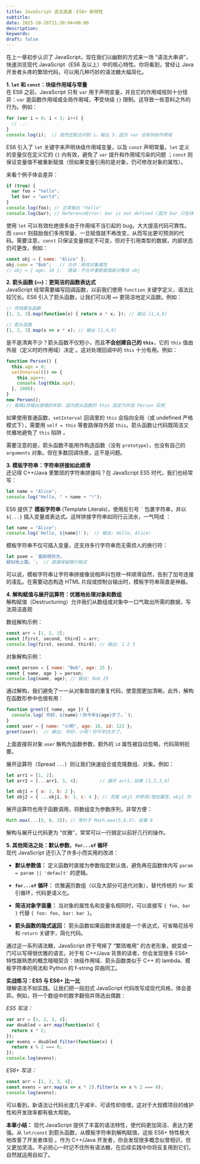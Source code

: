 ```yaml
---
title: JavaScript 语法速通：ES6+ 新特性
subtitle:
date: 2025-10-26T21:30:04+08:00
description:
keywords:
draft: false
---
```


在上一章初步认识了 JavaScript，现在我们以幽默的方式来一场 “语法大串讲”，快速浏览现代 JavaScript（ES6 及以上）中的核心特性。你将看到，曾经让 Java 开发者头疼的繁琐代码，可以用几种巧妙的语法糖大幅简化。

**1. `let` 和 `const`：块级作用域与常量**  
在 ES6 之前，JavaScript 只有 `var` 用于声明变量，并且它的作用域规则十分怪异：`var` 是函数作用域或全局作用域，**不**受块级 `{}` 限制。这导致一些意料之外的行为。例如：

```js
for (var i = 0; i < 3; i++) {
  // ...
}
console.log(i);  // 居然还能访问到 i，输出 3，因为 var 没有块级作用域
```

ES6 引入了 `let` 关键字来声明块级作用域变量，以及 `const` 声明常量。`let` 定义的变量仅在定义它的 `{}` 内有效，避免了 `var` 提升和作用域污染的问题 ；`const` 则保证变量值不被重新赋值（但如果变量引用的是对象，仍可修改对象的属性）。

来看个例子体会差异：

```js
if (true) {
  var foo = "hello";
  let bar = "world";
}
console.log(foo); // 正常输出 "hello"
console.log(bar); // ReferenceError: bar is not defined (因为 bar 只在块内有效)
```

使用 `let` 可以有效杜绝很多由于作用域不当引起的 bug，大大提高代码可靠性。而 `const` 则鼓励我们多用常量、一旦赋值就不再改变，从而写出更可预测的代码。需要注意，`const` 只保证变量绑定不可变，但对于引用类型的数据，内部状态仍可更改，例如：

```js
const obj = { name: "Alice" };
obj.name = "Bob";   // 允许：修改对象属性
// obj = { age: 18 };  错误：不允许重新赋值新对象给 obj
```

**2. 箭头函数 (`=>`)：更简洁的函数表达式**  
JavaScript 经常需要编写回调函数，以前我们使用 `function` 关键字定义，语法比较冗长。ES6 引入了箭头函数，让我们可以用 `=>` 更简洁地定义函数。例如：

```js
// 传统匿名函数
[1, 2, 3].map(function(x) { return x * x; }); // 输出 [1,4,9]

// 箭头函数
[1, 2, 3].map(x => x * x); // 输出 [1,4,9]
```

是不是清爽不少？箭头函数不仅短小，而且**不会创建自己的 `this`**，它的 `this` 值由外层（定义时的作用域）决定 。这对处理回调中的 `this` 十分有用。例如：

```js
function Person() {
  this.age = 0;
  setInterval(() => {
    this.age++; 
    console.log(this.age);
  }, 1000);
}
new Person();
// 每隔1秒输出递增的年龄，因为箭头函数的 this 固定为外层 Person 实例
```

如果使用普通函数，`setInterval` 回调里的 `this` 会指向全局（或 undefined 严格模式下），需要用 `self = this` 等套路保存外部 `this`。箭头函数让代码既简洁又优雅地避免了 `this` 陷阱 。

需要注意的是，箭头函数不能用作构造函数（没有 `prototype`），也没有自己的 `arguments` 对象。但在多数回调场景，这不是问题。

**3. 模板字符串：字符串拼接如此顺滑**  
还记得 C++/Java 里繁琐的字符串拼接吗？在 JavaScript ES5 时代，我们也经常写：

```js
let name = "Alice";
console.log("Hello, " + name + "!");
```

ES6 提供了 **模板字符串** (Template Literals)，使用反引号 `` ` `` 包裹字符串，并以 `${...}` 插入变量或表达式。这样拼接字符串如同行云流水，一气呵成 ：

```js
let name = "Alice";
console.log(`Hello, ${name}!`);  // 输出: Hello, Alice!
```

模板字符串不仅可插入变量，还支持多行字符串而无需烦人的换行符：

```js
let poem = `窗前明月光，
疑似地上霜。`;  // 直接保留换行格式
```

可以说，模板字符串让字符串拼接像说相声抖包袱一样顺滑自然，告别了加号连接的凌乱。在需要动态构造 HTML 片段或控制台输出时，模板字符串简直是神器。

**4. 解构赋值与展开运算符：优雅地处理对象和数组**  
解构赋值（Destructuring）允许我们从数组或对象中一口气取出所需的数据，写法简洁直观

数组解构示例：

```js
const arr = [1, 2, 3];
const [first, second, third] = arr;
console.log(first, second, third); // 输出: 1 2 3
```

对象解构示例：

```js
const person = { name: "Bob", age: 25 };
const { name, age } = person;
console.log(name, age); // 输出: Bob 25
```

通过解构，我们避免了一一从对象取值的重复代码，使意图更加清晰。此外，解构在函数形参中也很有用：

```js
function greet({ name, age }) {
  console.log(`你好，${name}！你今年${age}岁了。`);
}
const user = { name: "小明", age: 18, id: 123 };
greet(user);  // 输出: 你好，小明！你今年18岁了。
```

上面直接将对象 `user` 解构为函数参数，额外的 `id` 属性被自动忽略，代码简明扼要。

展开运算符（Spread `...`）则让我们快速组合或克隆数组、对象。例如：

```js
let arr1 = [1, 2];
let arr2 = [...arr1, 3, 4];        // 展开 arr1，结果 [1,2,3,4]

let obj1 = { a: 1, b: 2 };
let obj2 = { ...obj1, b: 3, c: 4 }; // 克隆 obj1 并修改/增加属性，obj2 为 { a:1, b:3, c:4 }
```

展开运算符也用于函数调用，将数组变为参数序列，非常方便：

```js
Math.max(...[5, 8, 3]); // 等价于 Math.max(5,8,3)，结果 8
```

解构与展开让代码更为 “优雅”，常常可以一行搞定以前好几行的操作。

**5. 其他简洁之处：默认参数、`for...of` 循环**  
现代 JavaScript 还引入了许多小而实用的改进：

*   **默认参数值：** 定义函数时直接为参数指定默认值，避免再在函数体内写 `param = param || 'default'` 的逻辑。
    
*   **`for...of` 循环：** 优雅遍历数组（以及大部分可迭代对象），替代传统的 `for` 索引循环，代码更语义化。
    
*   **简洁对象字面量：** 当对象的属性名和变量名相同时，可以直接写 `{ foo, bar }` 代替 `{ foo: foo, bar: bar }`。
    
*   **箭头函数的隐式返回：** 箭头函数如果函数体直接是一个表达式，可省略花括号和 `return` 关键字，简化代码。
    

通过这一系列语法糖，JavaScript 终于甩掉了 “繁琐难用” 的古老形象，蜕变成一门可以写得很优雅的语言。对于有 C++/Java 背景的读者，你会发现很多 ES6+ 特性跟熟悉的概念暗暗契合：块级作用域、箭头函数类似于 C++ 的 lambda、模板字符串的用法和 Python 的 f-string 异曲同工。

**实战练习：ES5 与 ES6+ 比一比**  
理解语法不如实践。让我们把一段旧式 JavaScript 代码改写成现代风格，体会差异。例如，将一个数组中的数字翻倍并筛选出偶数：

_ES5 写法：_

```js
var arr = [1, 2, 3, 4];
var doubled = arr.map(function(x) {
  return x * 2;
});
var evens = doubled.filter(function(x) {
  return x % 2 === 0;
});
console.log(evens);
```

_ES6+ 写法：_

```js
const arr = [1, 2, 3, 4];
const evens = arr.map(x => x * 2).filter(x => x % 2 === 0);
console.log(evens);
```

可以看到，新语法让代码长度几乎减半、可读性却倍增。这对于大规模项目的维护性和开发效率都有极大帮助。

**本章小结：** 现代 JavaScript 提供了丰富的语法特性，使代码更加简洁、表达力更强。从 `let/const` 到箭头函数，从模板字符串到解构赋值，这些 ES6+ 特性极大地改善了开发者体验 。作为 C++/Java 开发者，你会发现很多概念似曾相识，但又更加灵活。不必担心一时记不住所有语法糖，在后续实践中你将反复用到它们，自然就运用自如了。
